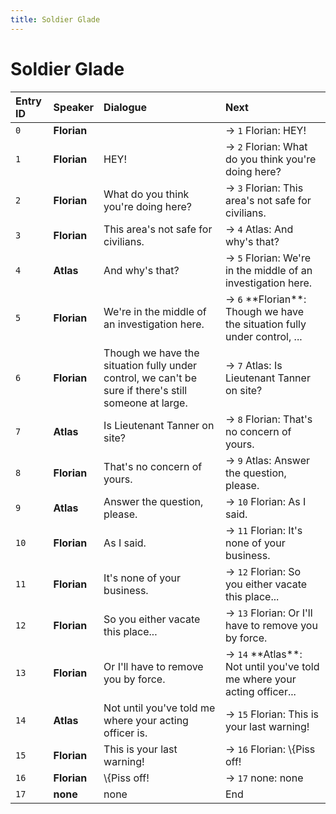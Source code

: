 ```yaml
---
title: Soldier Glade
---
```


# Soldier Glade


| Entry ID | Speaker | Dialogue | Next |
| :------- | :------ | :------- | :------------ |
| `0` | **Florian** |  | → `1` Florian: HEY\! |
| `1` | **Florian** | HEY\! | → `2` Florian: What do you think you're doing here? |
| `2` | **Florian** | What do you think you're doing here? | → `3` Florian: This area's not safe for civilians\. |
| `3` | **Florian** | This area's not safe for civilians\. | → `4` Atlas: And why's that? |
| `4` | **Atlas** | And why's that? | → `5` Florian: We're in the middle of an investigation here\. |
| `5` | **Florian** | We're in the middle of an investigation here\. | → `6` \*\*Florian\*\*: Though we have the situation fully under control, \.\.\. |
| `6` | **Florian** | Though we have the situation fully under control, we can't be sure if there's still someone at large\. | → `7` Atlas: Is Lieutenant Tanner on site? |
| `7` | **Atlas** | Is Lieutenant Tanner on site? | → `8` Florian: That's no concern of yours\. |
| `8` | **Florian** | That's no concern of yours\. | → `9` Atlas: Answer the question, please\. |
| `9` | **Atlas** | Answer the question, please\. | → `10` Florian: As I said\. |
| `10` | **Florian** | As I said\. | → `11` Florian: It's none of your business\. |
| `11` | **Florian** | It's none of your business\. | → `12` Florian: So you either vacate this place\.\.\. |
| `12` | **Florian** | So you either vacate this place\.\.\. | → `13` Florian: Or I'll have to remove you by force\. |
| `13` | **Florian** | Or I'll have to remove you by force\. | → `14` \*\*Atlas\*\*: Not until you've told me where your acting officer\.\.\. |
| `14` | **Atlas** | Not until you've told me where your acting officer is\. | → `15` Florian: This is your last warning\! |
| `15` | **Florian** | This is your last warning\! | → `16` Florian: \\\{Piss off\! |
| `16` | **Florian** | \\\{Piss off\! | → `17` none: none |
| `17` | **none** | none | End |
